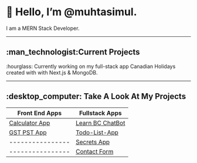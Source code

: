 
<h1>👋 Hello, I’m @muhtasimul.</h1>
<p>I am a MERN Stack Developer.</p>
<hr/>

<h2>:man_technologist:Current Projects</h2>
<p>:hourglass: Currently working on my full-stack app Canadian Holidays created with with Next.js & MongoDB.</p>

<hr/>

<h2>:desktop_computer: Take A Look At My Projects</h2>

|Front End Apps | Fullstack Apps|
| ------------- | ------------- | 
|[Calculator App](https://github.com/muhtasimul/calculator-react-app)|[Learn BC ChatBot](https://github.com/muhtasimul/chatbot-learnBC)
[GST PST App](https://github.com/muhtasimul/GST-PST-React-App)| [Todo-List-App](https://github.com/muhtasimul/todo-task-app)|
----------------|[Secrets App](https://github.com/muhtasimul/Secrets_App)|
----------------| [Contact Form](https://github.com/muhtasimul/Contact-Form)|


<!---
muhtasimul/muhtasimul is a ✨ special ✨ repository because its `README.md` (this file) appears on your GitHub profile.
You can click the Preview link to take a look at your changes.

--->
